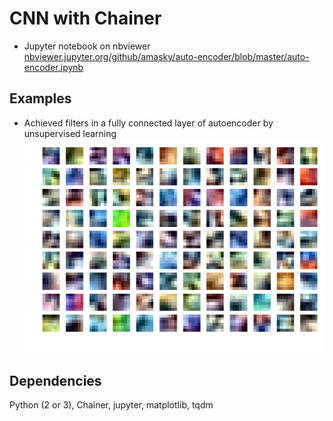 # CNN with Chainer  

* Jupyter notebook on nbviewer  
[nbviewer.jupyter.org/github/amasky/auto-encoder/blob/master/auto-encoder.ipynb](http://nbviewer.jupyter.org/github/amasky/auto-encoder/blob/master/auto-encoder.ipynb)

## Examples  

* Achieved filters in a fully connected layer of autoencoder by unsupervised learning
![learned filters](/examples/filters.png)  

## Dependencies
Python (2 or 3), Chainer, jupyter, matplotlib, tqdm  

